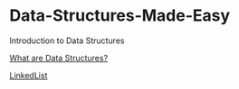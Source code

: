 # Data-Structures-Made-Easy
Introduction to Data Structures

[What are Data Structures?](https://java-jedi.medium.com/introduction-to-data-structures-eeb60d2fc50f)

[LinkedList](https://java-jedi.medium.com/what-is-a-linkedlist-28e637fcfe9c)
